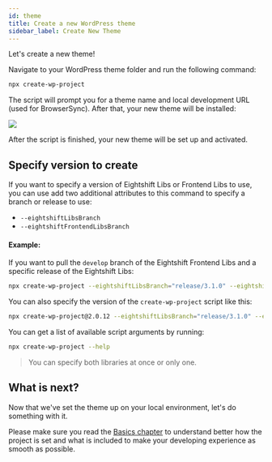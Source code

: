 ```yaml
---
id: theme
title: Create a new WordPress theme
sidebar_label: Create New Theme
---
```


Let's create a new theme!

Navigate to your WordPress theme folder and run the following command:

```bash
npx create-wp-project
```

The script will prompt you for a theme name and local development URL (used for BrowserSync). After that, your new theme will be installed:

![](/img/setup.gif)

After the script is finished, your new theme will be set up and activated.

## Specify version to create

If you want to specify a version of Eightshift Libs or Frontend Libs to use, you can use add two additional attributes to this command to specify a branch or release to use:

* `--eightshiftLibsBranch`
* `--eightshiftFrontendLibsBranch`

#### Example:

If you want to pull the `develop` branch of the Eightshift Frontend Libs and a specific release of the Eightshift Libs:

```bash
npx create-wp-project --eightshiftLibsBranch="release/3.1.0" --eightshiftFrontendLibsBranch="develop"
```

You can also specify the version of the `create-wp-project` script like this:

```bash
npx create-wp-project@2.0.12 --eightshiftLibsBranch="release/3.1.0" --eightshiftFrontendLibsBranch="develop"
```

You can get a list of available script arguments by running:

```bash
npx create-wp-project --help
```

> You can specify both libraries at once or only one.

## What is next?
Now that we've set the theme up on your local environment, let's do something with it.

Please make sure you read the [Basics chapter](/docs/basics/basics-intro) to understand better how the project is set and what is included to make your developing experience as smooth as possible.
